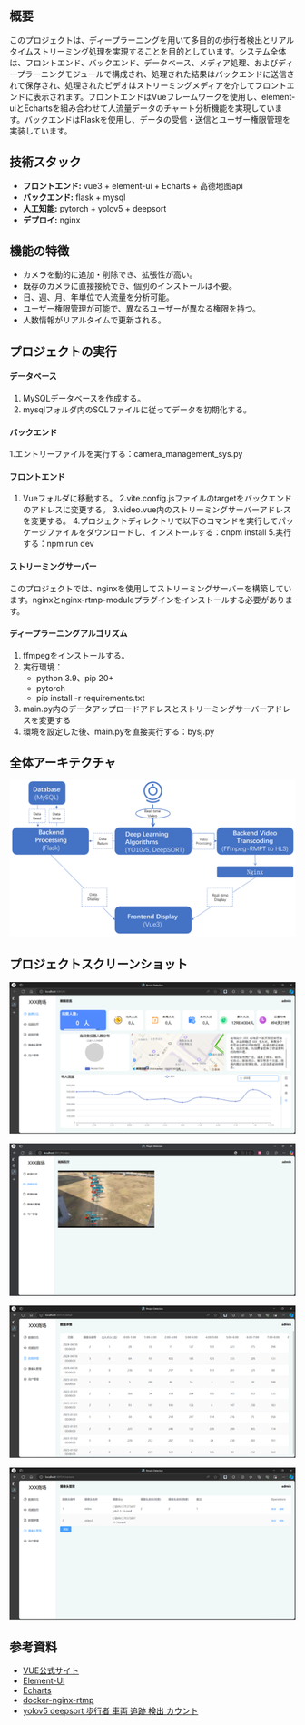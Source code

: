 


## 概要
このプロジェクトは、ディープラーニングを用いて多目的の歩行者検出とリアルタイムストリーミング処理を実現することを目的としています。システム全体は、フロントエンド、バックエンド、データベース、メディア処理、およびディープラーニングモジュールで構成され、処理された結果はバックエンドに送信されて保存され、処理されたビデオはストリーミングメディアを介してフロントエンドに表示されます。フロントエンドはVueフレームワークを使用し、element-uiとEchartsを組み合わせて人流量データのチャート分析機能を実現しています。バックエンドはFlaskを使用し、データの受信・送信とユーザー権限管理を実装しています。

## 技術スタック
- **フロントエンド:** vue3 + element-ui + Echarts + 高德地图api
- **バックエンド:** flask + mysql
- **人工知能:** pytorch + yolov5 + deepsort
- **デプロイ:** nginx


## 機能の特徴
- カメラを動的に追加・削除でき、拡張性が高い。
- 既存のカメラに直接接続でき、個別のインストールは不要。
- 日、週、月、年単位で人流量を分析可能。
- ユーザー権限管理が可能で、異なるユーザーが異なる権限を持つ。
- 人数情報がリアルタイムで更新される。


## プロジェクトの実行
#### データベース
1. MySQLデータベースを作成する。
2. mysqlフォルダ内のSQLファイルに従ってデータを初期化する。

#### バックエンド
1.エントリーファイルを実行する：camera_management_sys.py

####  フロントエンド
1. Vueフォルダに移動する。
2.vite.config.jsファイルのtargetをバックエンドのアドレスに変更する。
3.video.vue内のストリーミングサーバーアドレスを変更する。
4.プロジェクトディレクトリで以下のコマンドを実行してパッケージファイルをダウンロードし、インストールする：cnpm install
5.実行する：npm run dev

#### ストリーミングサーバー
このプロジェクトでは、nginxを使用してストリーミングサーバーを構築しています。nginxとnginx-rtmp-moduleプラグインをインストールする必要があります。

#### ディープラーニングアルゴリズム
1. ffmpegをインストールする。
2. 実行環境：
    - python 3.9、pip 20+
    - pytorch
    - pip install -r requirements.txt
3. main.py内のデータアップロードアドレスとストリーミングサーバーアドレスを変更する
4. 環境を設定した後、main.pyを直接実行する：bysj.py

## 全体アーキテクチャ
<p align="center">
<img src="./img/summery-1.png" alt="People Detection" />
</p>

## プロジェクトスクリーンショット

<p align="center">
<img src="./img/1.png" alt="People Detection" />
</p>
<p align="center">
<img src="./img/2.png" alt="People Detection" />
</p>
<p align="center">
<img src="./img/3.png" alt="People Detection" />
</p>
<p align="center">
<img src="./img/4.png" alt="People Detection" />
</p>



## 参考資料
- [VUE公式サイト](https://vuejs.org/)
- [Element-UI](https://element-plus.org/zh-CN/)
- [Echarts](https://echarts.apache.org/zh/index.html)
- [docker-nginx-rtmp](https://github.com/alfg/docker-nginx-rtmp)
- [yolov5 deepsort 歩行者 車両 追跡 検出 カウント](https://github.com/dyh/unbox_yolov5_deepsort_counting)